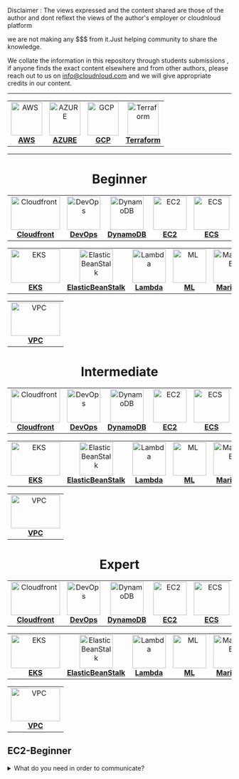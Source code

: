 Disclaimer : The views expressed and the content shared are those of the author and dont reflext the views of the author's employer or cloudnloud platform

we are not making any $$$ from it.Just helping community to share the knowledge.

We collate the information in this repository through students submissions , if anyone finds the exact content elsewhere and from other authors, please reach out to us on info@cloudnloud.com and we will give appropriate credits in our content.

****

<!-- ALL-TOPICS-LIST:START -->
<!-- prettier-ignore-start -->
<!-- markdownlint-disable -->
<center>
<table>
  <tr>
    <td align="center"><a href="/aws/README.md"><img src="images/aws.png" width="70px;" height="75px;" alt="AWS" /><br /><b>AWS</b></a></td>
    <td align="center"><a href="/azure/README.md"><img src="images/azure.png" width="70px;" height="75px;" alt="AZURE" /><br /><b>AZURE</b></a></td>
    <td align="center"><a href="/Google/README.md"><img src="images/googlecloud.png" width="70px;" height="75px;" alt="GCP" /><br /><b>GCP</b></a></td>
	<td align="center"><a href="/terraform/README.md"><img src="images/terraform.png" width="70px;" height="75px;" alt="Terraform" /><br /><b>Terraform</b></a></td>
  </tr>
</table>
</center>
<!-- markdownlint-enable -->
<!-- prettier-ignore-end -->
<!-- ALL-TOPICS-LIST:END -->



****

<!-- ALL-TOPICS-LIST:START -->
<!-- prettier-ignore-start -->
<!-- markdownlint-disable -->
<center>

# Beginner

<table>
  <tr>
    <td align="center"><a href="/aws/CloudFront/CloudFront-beginner.md"><img src="/images/aws/cdn.png" width="110px;" height="75px;" alt="Cloudfront"/><br /><b>Cloudfront</b></a></td>
    <td align="center"><a href="/aws/DevOps/DevOps-beginner.md"><img src="/images/aws/aws-devops.jpg" width="75px;" height="75px;" alt="DevOps"/><br /><b>DevOps</b></a></td>
    <td align="center"><a href="/aws/dynamodb/DynamoDB-beginner.md"><img src="/images/aws/dynamodb.jpg" width="75px;" height="75px;" alt="DynamoDB"/><br /><b>DynamoDB</b></a></td>
	<td align="center"><a href="/aws/ec2/ec2-beginner.md"><img src="/images/aws/ec2.png" width="75px;" height="75px;" alt="EC2"/><br /><b>EC2</b></a></td>
    <td align="center"><a href="/aws/ecs/ECS-beginner.md"><img src="/images/aws/ecs.png" width="80px;" height="75px;" alt="ECS"/><br /><b>ECS</b></a></td>
  </tr>
</table>

<table>
  <tr>
    <td align="center"><a href="/aws/eks/EKS-beginner.md"><img src="/images/aws/eks.png" width="110px;" height="75px;" alt="EKS"/><br /><b>EKS</b></a></td>
    <td align="center"><a href="/aws/ElasticBeanStalk/ElasticBeanStalk-beginner.md"><img src="/images/aws/elasticbeanstalk.png" width="75px;" height="75px;" alt="ElasticBeanStalk"/><br /><b>ElasticBeanStalk</b></a></td>
    <td align="center"><a href="/aws/Lambda/Lambda-beginner.md"><img src="/images/aws/lambda.png" width="75px;" height="75px;" alt="Lambda"/><br /><b>Lambda</b></a></td>
	<td align="center"><a href="/aws/MachineLearning/MachineLearning-beginner.md"><img src="/images/aws/ml.png" width="75px;" height="75px;" alt="ML"/><br /><b>ML</b></a></td>
    <td align="center"><a href="/aws/MariaDB/MariaDB-beginner.md"><img src="/images/aws/MariaDB.png" width="80px;" height="75px;" alt="MariaDB"/><br /><b>MariaDB</b></a></td>
  </tr>
</table>

<table>
  <tr>
    <td align="center"><a href="/aws/vpc/vpc-beginner.md"><img src="/images/aws/vpc.png" width="110px;" height="75px;" alt="VPC"/><br /><b>VPC</b></a></td>
  </tr>
</table>

# Intermediate

<table>
  <tr>
    <td align="center"><a href="/aws/CloudFront/CloudFront-Intermediate.md"><img src="/images/aws/cdn.png" width="110px;" height="75px;" alt="Cloudfront"/><br /><b>Cloudfront</b></a></td>
    <td align="center"><a href="/aws/DevOps/DevOps-Intermediate.md"><img src="/images/aws/aws-devops.jpg" width="75px;" height="75px;" alt="DevOps"/><br /><b>DevOps</b></a></td>
    <td align="center"><a href="/aws/DynamoDB/DynamoDB-intermediate.md"><img src="/images/aws/dynamodb.jpg" width="75px;" height="75px;" alt="DynamoDB"/><br /><b>DynamoDB</b></a></td>
	<td align="center"><a href="/aws/ec2/ec2-intermediate.md"><img src="/images/aws/ec2.png" width="75px;" height="75px;" alt="EC2"/><br /><b>EC2</b></a></td>
    <td align="center"><a href="/aws/ecs/ECS-intermediate.md"><img src="/images/aws/ecs.png" width="80px;" height="75px;" alt="ECS"/><br /><b>ECS</b></a></td>
  </tr>
</table>

<table>
  <tr>
    <td align="center"><a href="/aws/eks/EKS-intermediate.md"><img src="/images/aws/eks.png" width="110px;" height="75px;" alt="EKS"/><br /><b>EKS</b></a></td>
    <td align="center"><a href="/aws/ElasticBeanStalk/ElasticBeanStalk-intermediate.md"><img src="/images/aws/elasticbeanstalk.png" width="75px;" height="75px;" alt="ElasticBeanStalk"/><br /><b>ElasticBeanStalk</b></a></td>
    <td align="center"><a href="/aws/Lambda/Lambda-intermediate.md"><img src="/images/aws/lambda.png" width="75px;" height="75px;" alt="Lambda"/><br /><b>Lambda</b></a></td>
	<td align="center"><a href="/aws/MachineLearning/MachineLearning-intermediate.md"><img src="/images/aws/ml.png" width="75px;" height="75px;" alt="ML"/><br /><b>ML</b></a></td>
    <td align="center"><a href="/aws/MariaDB/MariaDB-intermediate.md"><img src="/images/aws/MariaDB.png" width="80px;" height="75px;" alt="MariaDB"/><br /><b>MariaDB</b></a></td>
  </tr>
</table>

<table>
  <tr>
    <td align="center"><a href="/aws/vpc/vpc-Intermediate.md"><img src="/images/aws/vpc.png" width="110px;" height="75px;" alt="VPC"/><br /><b>VPC</b></a></td>
  </tr>
</table>

# Expert

<table>
  <tr>
    <td align="center"><a href="/aws/CloudFront/CloudFront-Expert.md"><img src="/images/aws/cdn.png" width="110px;" height="75px;" alt="Cloudfront"/><br /><b>Cloudfront</b></a></td>
    <td align="center"><a href="/aws/DevOps/DevOps-Expert.md"><img src="/images/aws/aws-devops.jpg" width="75px;" height="75px;" alt="DevOps"/><br /><b>DevOps</b></a></td>
    <td align="center"><a href="/aws/DynamoDB/DynamoDB-Expert.md"><img src="/images/aws/dynamodb.jpg" width="75px;" height="75px;" alt="DynamoDB"/><br /><b>DynamoDB</b></a></td>
	<td align="center"><a href="/aws/ec2/ec2-expert.md"><img src="/images/aws/ec2.png" width="75px;" height="75px;" alt="EC2"/><br /><b>EC2</b></a></td>
    <td align="center"><a href="/aws/ecs/ECS-expert.md"><img src="/images/aws/ecs.png" width="80px;" height="75px;" alt="ECS"/><br /><b>ECS</b></a></td>
  </tr>
</table>

<table>
  <tr>
    <td align="center"><a href="/aws/eks/EKS-expert.md"><img src="/images/aws/eks.png" width="110px;" height="75px;" alt="EKS"/><br /><b>EKS</b></a></td>
    <td align="center"><a href="/aws/ElasticBeanStalk/ElasticBeanStalk-expert.md"><img src="/images/aws/elasticbeanstalk.png" width="75px;" height="75px;" alt="ElasticBeanStalk"/><br /><b>ElasticBeanStalk</b></a></td>
    <td align="center"><a href="/aws/Lambda/Lambda-Expert.md"><img src="/images/aws/lambda.png" width="75px;" height="75px;" alt="Lambda"/><br /><b>Lambda</b></a></td>
	<td align="center"><a href="/aws/MachineLearning/MachineLearning-expert.md"><img src="/images/aws/ml.png" width="75px;" height="75px;" alt="ML"/><br /><b>ML</b></a></td>
    <td align="center"><a href="/aws/MariaDB/MariaDB-expert.md"><img src="/images/aws/MariaDB.png" width="80px;" height="75px;" alt="MariaDB"/><br /><b>MariaDB</b></a></td>
  </tr>
</table>

<table>
  <tr>
    <td align="center"><a href="/aws/vpc/vpc-Expert.md"><img src="/images/aws/vpc.png" width="110px;" height="75px;" alt="VPC"/><br /><b>VPC</b></a></td>
  </tr>
</table>

</center>
<!-- markdownlint-enable -->
<!-- prettier-ignore-end -->
<!-- ALL-TOPICS-LIST:END -->

## EC2-Beginner

<details>
<summary>What do you need in order to communicate?</summary><br><b>

  - A common language (for the two ends to understand)
  - A way to address who do you want to communicate with
  - A Connection (so the content of of the communication can reach the recipients)
</b></details>

